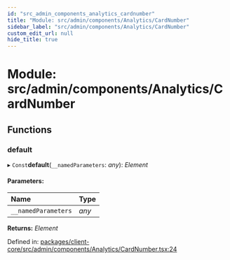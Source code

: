 ```yaml
---
id: "src_admin_components_analytics_cardnumber"
title: "Module: src/admin/components/Analytics/CardNumber"
sidebar_label: "src/admin/components/Analytics/CardNumber"
custom_edit_url: null
hide_title: true
---
```


# Module: src/admin/components/Analytics/CardNumber

## Functions

### default

▸ `Const`**default**(`__namedParameters`: *any*): *Element*

#### Parameters:

Name | Type |
:------ | :------ |
`__namedParameters` | *any* |

**Returns:** *Element*

Defined in: [packages/client-core/src/admin/components/Analytics/CardNumber.tsx:24](https://github.com/xr3ngine/xr3ngine/blob/716a06460/packages/client-core/src/admin/components/Analytics/CardNumber.tsx#L24)

